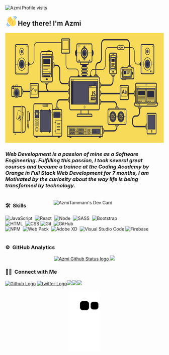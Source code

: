 <p align="left"> <img src="https://komarev.com/ghpvc/?username=azmitammam&style=plastic&label=Profile+visits&color=red"alt="Azmi Profile visits" /> </p>
<p align="center">
<img alt="Night Coding" src="./assets/wave-hello.gif" width='40' align="left" />
<h2>Hey there! I'm Azmi</h2>
<img height="350px" width="1000px" src="./assets/js.gif">

### **_Web Development is a passion of mine as a Software Engineering. Fulfilling this passion, I took several great courses and became a trainee at the Coding Academy by Orange in Full Stack Web Development for 7 months, I am Motivated by the curiosity about the way life is being transformed by technology._**</br></br>


<a href="https://app.daily.dev/AzmiTammam"><img src="https://api.daily.dev/devcards/020e83d75b414a48a73292a20f5487f6.png?r=05f" width="350px" align="right" alt="AzmiTammam's Dev Card"/></a>
### 🛠 &nbsp;Skills

![JavaScript](https://img.shields.io/badge/-JavaScript-05122A?style=flat&logo=javascript)&nbsp;
![React](https://img.shields.io/badge/-React.js-05122A?style=flat&logo=react)&nbsp;
![Node](https://img.shields.io/badge/-Node.js-05122A?style=flat&logo=node.js)&nbsp;
![SASS](https://img.shields.io/badge/-SASS-05122A?style=flat&logo=sass)&nbsp;
![Bootstrap](https://img.shields.io/badge/-Bootstrap-05122A?style=flat&logo=bootstrap&logoColor=563D7C)&nbsp;\
![HTML](https://img.shields.io/badge/-HTML-05122A?style=flat&logo=HTML5)&nbsp;
![CSS](https://img.shields.io/badge/-CSS-05122A?style=flat&logo=CSS3&logoColor=1572B6)
![Git](https://img.shields.io/badge/-Git-05122A?style=flat&logo=git)&nbsp;
![GitHub](https://img.shields.io/badge/-GitHub-05122A?style=flat&logo=github)&nbsp;\
![NPM](https://img.shields.io/badge/-NPM-05122A?style=flat&logo=npm)&nbsp;
![Web Pack](https://img.shields.io/badge/-Web%20Pack-05122A?style=flat&logo=webpack)&nbsp;
![Adobe XD](https://img.shields.io/badge/-Adobe%20XD-05122A?style=flat&logo=adobexd)&nbsp;
![Visual Studio Code](https://img.shields.io/badge/-Visual%20Studio%20Code-05122A?style=flat&logo=visual-studio-code&logoColor=007ACC)
![Firebase](https://img.shields.io/badge/-Firebase-05122A?style=flat&logo=firebase)&nbsp;<br><br>


### ⚙️ &nbsp;GitHub Analytics

<p align="center">

<a href="https://github.com/azmitammam">
<img height="165em" src="https://github-readme-stats.vercel.app/api?username=azmitammam&include_all_commits=true&show_icons=true&count_private=true&theme=algolia" alt="Azmi Github Status logo" />
<img height="165em" src="https://github-readme-stats-eight-theta.vercel.app/api/top-langs/?username=azmitammam&layout=compact&langs_count=8&theme=algolia" />
</a>
</p>

### 🤝🏻 &nbsp;Connect with Me

<p align="center">

<a href="https://github.com/AzmiTammam"> <img src="https://img.shields.io/github/followers/AzmiTammam?style=social" alt="Github Logo"></a>
<a href="https://twitter.com/intent/follow?screen_name=azzmmii"> <img src="https://img.shields.io/twitter/follow/Azzmmii?style=social" alt="twitter Logo"></a><a href="mailto:azmitammam@gmail.com"><img src="https://img.shields.io/badge/-AzmiTammam@gmail.com-D14836?style=flat&logo=Gmail&logoColor=white" /></a><a href="https://www.linkedin.com/in/azmitammam/"><img src="https://img.shields.io/badge/-Azmi%20Tammam-0077B5?style=flat&logo=Linkedin&logoColor=white" /></a><a href="https://dev.to/azmitammam"><img src="https://img.shields.io/badge/-AzmiTammam-0A0A0A?style=flat&logo=dev.to&logoColor=white" /></a>

</p>
</a>
<div align="center"> <img src="https://raw.githubusercontent.com/muhiqsimui/muhiqsimui/output/github-contribution-grid-snake.svg" /></div>
